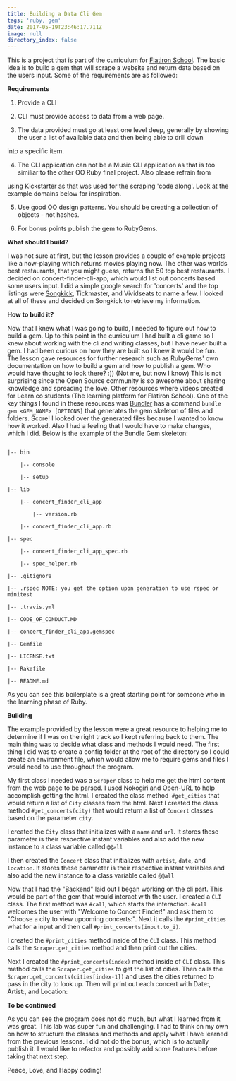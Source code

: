 ```yaml
---
title: Building a Data Cli Gem
tags: 'ruby, gem'
date: 2017-05-19T23:46:17.711Z
image: null
directory_index: false
---
```

This is a project that is part of the curriculum for [Flatiron School](https://flatironschool.com/). The basic Idea is to build a gem that will scrape a website and return data based on the users input. Some of the requirements are as followed:

**Requirements**

1. Provide a CLI

2. CLI must provide access to data from a web page.

3. The data provided must go at least one level deep, generally by showing the user a list of available data and then being able to drill down

into a specific item.

4. The CLI application can not be a Music CLI application as that is too similiar to the other OO Ruby final project. Also please refrain from

using Kickstarter as that was used for the scraping 'code along'. Look at the example domains below for inspiration.

5. Use good OO design patterns. You should be creating a collection of objects - not hashes.

6. For bonus points publish the gem to RubyGems.

**What should I build?**

I was not sure at first, but the lesson provides a couple of example projects like a now-playing which returns movies playing now. The other was worlds best restaurants, that you might guess, returns the 50 top best restaurants. I decided on concert-finder-cli-app, which would list out concerts based some users input. I did a simple google search for 'concerts' and the top listings were [Songkick](https://www.songkick.com), Tickmaster, and Vividseats to name a few. I looked at all of these and decided on Songkick to retrieve my information.

**How to build it?**

Now that I knew what I was going to build, I needed to figure out how to build a gem. Up to this point in the curriculum I had built a cli game so I knew about working with the cli and writing classes, but I have never built a gem. I had been curious on how they are built so I knew it would be fun. The lesson gave resources for further research such as RubyGems' own documentation on how to build a gem and how to publish a gem. Who would have thought to look there? :)) (Not me, but now I know) This is not surprising since the Open Source community is so awesome about sharing knowledge and spreading the love. Other resources where videos created for Learn.co students (The learning platform for Flatiron School). One of the key things I found in these resources was [Bundler](https://bundler.io/v1.14/bundle_gem.html) has a command `bundle gem <GEM_NAME> [OPTIONS]` that generates the gem skeleton of files and folders. Score! I looked over the generated files because I wanted to know how it worked. Also I had a feeling that I would have to make changes, which I did.  Below is the example of the Bundle Gem skeleton:

```

|-- bin

    |-- console
    
    |-- setup

|-- lib

    |-- concert_finder_cli_app
    
        |-- version.rb
    
    |-- concert_finder_cli_app.rb

|-- spec

    |-- concert_finder_cli_app_spec.rb
    
    |-- spec_helper.rb

|-- .gitignore

|-- .rspec NOTE: you get the option upon generation to use rspec or minitest

|-- .travis.yml

|-- CODE_OF_CONDUCT.MD

|-- concert_finder_cli_app.gemspec

|-- Gemfile

|-- LICENSE.txt

|-- Rakefile

|-- README.md

```

As you can see this boilerplate is a great starting point for someone who in the learning phase of Ruby.

**Building**

The example provided by the lesson were a great resource to helping me to determine if I was on the right track so I kept referring back to them. The main thing was to decide what class and methods I would need. The first thing I did was to create a config folder at the root of the directory so I could create an environment file, which would allow me to require gems and files I would need to use throughout the program.

My first class I needed was a `Scraper` class to help me get the html content from the web page to be parsed. I used Nokogiri and Open-URL to help accomplish getting the html. I created the class method` #get_cities` that would return a list of `City` classes from the html. Next I created the class method `#get_concerts(city)` that would return a list of `Concert` classes based on the parameter `city`.

I created the `City` class that initializes with a `name` and `url`. It stores these parameter is their respective instant variables and also add the new instance to a class variable called `@@all`

I then created the `Concert` class that initializes with `artist`, `date`, and `location`. It stores these parameter is their respective instant variables and also add the new instance to a class variable called `@@all`

Now that I had the "Backend" laid out I began working on the cli part. This would be part of the gem that would interact with the user. I created a `CLI` class. The first method was `#call`, which starts the interaction. `#call` welcomes the user with "Welcome to Concert Finder!" and ask them to "Choose a city to view upcoming concerts:". Next it calls the `#print_cities` what for a input and then call `#print_concerts(input.to_i)`.

I created the `#print_cities` method inside of the `CLI` class. This method calls the `Scraper.get_cities` method and then print out the cities.

Next I created the `#print_concerts(index)` method inside of `CLI` class. This method calls the `Scraper.get_cities` to get the list of cities. Then calls the `Scraper.get_concerts(cities[index-1])` and uses the cities returned to pass in the city to look up. Then will print out each concert with Date:, Artist:, and Location:

**To be continued**

As you can see the program does not do much, but what I learned from it was great. This lab was super fun and challenging. I had to think on my own on how to structure the classes and methods and apply what I have learned from the previous lessons. I did not do the bonus, which is to actually publish it. I would like to refactor and possibly add some features before taking that next step.

Peace, Love, and Happy coding!
